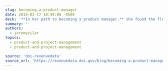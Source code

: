 ```yaml
---
slug: becoming-a-product-manager
date: 2019-03-17 10:49:00 -0500
deck: '**In her path to becoming a product manager,** she found the flexibility to explore new approaches to managing the product while periodically shaping her role into something that worked for the team.'
summary: ''
authors:
  - jeremyzilar
topics:
  - product-and-project-management
  - product-and-project-management

source: 'doi-revenuedata'
source_url: 'https://revenuedata.doi.gov/blog/becoming-a-product-manager/'
---
```


